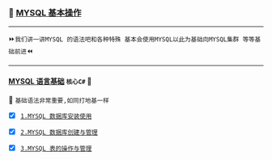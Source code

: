 ### :checkered_flag: [MYSQL 基本操作](https://docs.microsoft.com/zh-cn/dotnet/) 
----
 :fast_forward:`我们讲一讲MYSQL 的语法吧和各种特殊 基本会使用MYSQL以此为基础向MYSQL集群 等等基础前进`:rewind:

----
#### [MYSQL 语言基础](#TOP)  `核心C#` :100: 
:maple_leaf: `基础语法非常重要,如同打地基一样`

- [x] [`1.MYSQL 数据库安装使用`](https://github.com/kickgod/database-study/blob/master/mysql/document/lesson001_install.md)
 
- [x] [`2.MYSQL 数据库创建与管理`](https://github.com/kickgod/database-study/blob/master/mysql/document/lesson001_install.md)

- [x] [`3.MYSQL 表的操作与管理`](https://github.com/kickgod/database-study/blob/master/mysql/document/lesson003_table.md)
 












